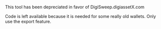 This tool has been depreciated in favor of DigiSweep.digiassetX.com

Code is left available because it is needed for some really old wallets.  Only use the export feature.
